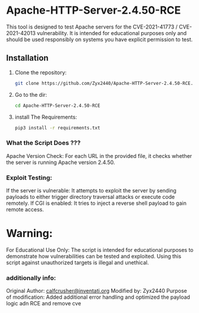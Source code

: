 # Apache-HTTP-Server-2.4.50-RCE

This tool is designed to test Apache servers for the CVE-2021-41773 / CVE-2021-42013 vulnerability. It is intended for educational purposes only and should be used responsibly on systems you have explicit permission to test.

## Installation

1. Clone the repository:
   ```bash
   git clone https://github.com/Zyx2440/Apache-HTTP-Server-2.4.50-RCE.git
2. Go to the dir:
   ```bash
   cd Apache-HTTP-Server-2.4.50-RCE
4. install The Requirements:
   ```bash
   pip3 install -r requirements.txt
   
### What the Script Does ???

Apache Version Check: For each URL in the provided file, it checks whether the server is running Apache version 2.4.50.

### Exploit Testing:
If the server is vulnerable: It attempts to exploit the server by sending payloads to either trigger directory traversal attacks or execute code remotely.
If CGI is enabled: It tries to inject a reverse shell payload to gain remote access.

# Warning:
For Educational Use Only: The script is intended for educational purposes to demonstrate how vulnerabilities can be tested and exploited. Using this script against unauthorized targets is illegal and unethical.

### additionally info:
Original Author: calfcrusher@inventati.org
Modified by: Zyx2440
Purpose of modification: Added additional error handling and optimized the payload logic adn RCE and remove cve 
